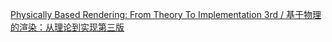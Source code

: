 [Physically Based Rendering: From Theory To Implementation 3rd / 基于物理的渲染：从理论到实现第三版](https://shinganeuler.github.io/pbrt-v3-chinese/)
